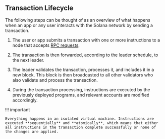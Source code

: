 ## Transaction Lifecycle

The following steps can be thought of as an overview of what happens when an app or any user interacts with the Solana network by sending a transaction.

1. The user or app submits a transaction with one or more instructions to a node that accepts [RPC requests](./interacting-with-the-network.md).

2. The transaction is then forwarded, according to the leader schedule, to the next leader.

3. The leader validates the transaction, processes it, and includes it in a new block. This block is then broadcasted to all other validators who also validate and process the transaction.

4. During the transaction processing, instructions are executed by the previously deployed programs, and relevant accounts are modified accordingly.

!!! important

    Everything happens in an isolated virtual machine. Instructions are executed **sequentially** and **atomically**, which means that either all instructions in the transaction complete successfully or none of the changes are applied.
